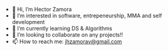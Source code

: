 - 👋 Hi, I’m Hector Zamora
- 👀 I’m interested in software, entrepeneurship, MMA and self development
- 🌱 I’m currently learning DS & Algorithms
- 💞️ I’m looking to collaborate on any projects!!
- 📫 How to reach me: jhzamorav@gmail.com

<!---
jesushzv/jesushzv is a ✨ special ✨ repository because its `README.md` (this file) appears on your GitHub profile.
You can click the Preview link to take a look at your changes.
--->
